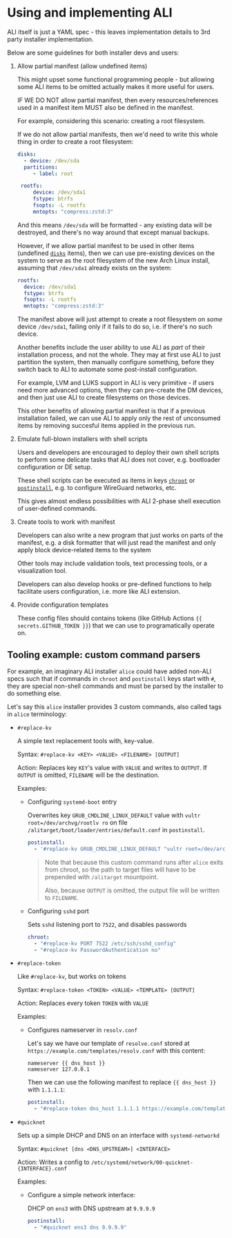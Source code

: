 # Using and implementing ALI

ALI itself is just a YAML spec - this leaves implementation details
to 3rd party installer implementation.

Below are some guidelines for both installer devs and users:

1. Allow partial manifest (allow undefined items)

   This might upset some functional programming people - but allowing
   some ALI items to be omitted actually makes it more useful for users.

   IF WE DO NOT allow partial manifest, then every resources/references
   used in a manifest item MUST also be defined in the manifest.

   For example, considering this scenario: creating a root filesystem.

   If we do not allow partial manifests, then we'd need to write this whole
   thing in order to create a root filesystem:

   ```yaml
   disks:
     - device: /dev/sda
     partitions:
        - label: root

    rootfs:
        device: /dev/sda1
        fstype: btrfs
        fsopts: -L rootfs
        mntopts: "compress:zstd:3"
   ```

   And this means `/dev/sda` will be formatted - any existing data will
   be destroyed, and there's no way around that except manual backups.

   However, if we allow partial manifest to be used in other items (undefined
   [`disks`](./ALI.md#key-disks) items), then we can use pre-existing devices
   on the system to serve as the root filesystem of the new Arch Linux install,
   assuming that `/dev/sda1` already exists on the system:

   ```yaml
   rootfs:
     device: /dev/sda1
     fstype: btrfs
     fsopts: -L rootfs
     mntopts: "compress:zstd:3"
   ```

   The manifest above will just attempt to create a root filesystem on _some_
   device `/dev/sda1`, failing only if it fails to do so, i.e. if there's no such device.

   Another benefits include the user ability to use ALI as _part_ of their installation process,
   and not the whole. They may at first use ALI to just partition the system,
   then manually configure something, before they switch back to ALI to automate some
   post-install configuration.

   For example, LVM and LUKS support in ALI is very primitive -
   if users need more advanced options, then they can pre-create the DM devices,
   and then just use ALI to create filesystems on those devices.

   This other benefits of allowing partial manifest is that if a previous installation failed,
   we can use ALI to apply only the rest of unconsumed items by removing succesful items applied
   in the previous run.

2. Emulate full-blown installers with shell scripts

   Users and developers are encouraged to deploy their own shell scripts to perform
   some delicate tasks that ALI does not cover, e.g. bootloader configuration or DE setup.

   These shell scripts can be executed as items in keys [`chroot`](./ALI.md#key-chroot) or
   [`postinstall`](./ALI.md#key-postinstall), e.g. to configure WireGuard networks, etc.

   This gives almost endless possibilities with ALI 2-phase shell execution of user-defined commands.

3. Create tools to work with manifest

   Developers can also write a new program that just works on parts of the manifest,
   e.g. a disk formatter that will just read the manifest and only apply block device-related
   items to the system

   Other tools may include validation tools, text processing tools, or a visualization tool.

   Developers can also develop hooks or pre-defined functions to help facilitate users
   configuration, i.e. more like ALI extension.

4. Provide configuration templates

   These config files should contains tokens (like GitHub Actions `{{ secrets.GITHUB_TOKEN }}`)
   that we can use to programatically operate on.

## Tooling example: custom command parsers

For example, an imaginary ALI installer `alice` could have added non-ALI specs
such that if commands in `chroot` and `postinstall` keys start with `#`,
they are special non-shell commands and must be parsed by the installer to do
something else.

Let's say this `alice` installer provides 3 custom commands, also called tags
in `alice` terminology:

- `#replace-kv`

  A simple text replacement tools with, key-value.

  Syntax: `#replace-kv <KEY> <VALUE> <FILENAME> [OUTPUT]`

  Action: Replaces key `KEY`'s value with `VALUE` and writes to `OUTPUT`.
  If `OUTPUT` is omitted, `FILENAME` will be the destination.

  Examples:

  - Configuring `systemd-boot` entry

    Overwrites key `GRUB_CMDLINE_LINUX_DEFAULT` value with `vultr root=/dev/archvg/rootlv ro`
    on file `/alitarget/boot/loader/entries/default.conf` in `postinstall`.

    ```yaml
    postinstall:
      - '#replace-kv GRUB_CMDLINE_LINUX_DEFAULT "vultr root=/dev/archvg/rootlv ro" /alitarget/boot/loader/entries/default.conf'
    ```

    > Note that because this custom command runs after `alice` exits from chroot, so
    > the path to target files will have to be prepended with `/alitarget` mountpoint.
    >
    > Also, because `OUTPUT` is omitted, the output file will be written to `FILENAME`.

  - Configuring `sshd` port

    Sets `sshd` listening port to `7522`, and disables passwords

    ```yaml
    chroot:
      - "#replace-kv PORT 7522 /etc/ssh/sshd_config"
      - "#replace-kv PasswordAuthentication no"
    ```

- `#replace-token`

  Like `#replace-kv`, but works on tokens

  Syntax: `#replace-token <TOKEN> <VALUE> <TEMPLATE> [OUTPUT]`

  Action: Replaces every token `TOKEN` with `VALUE`

  Examples:

  - Configures nameserver in `resolv.conf`

    Let's say we have our template of `resolve.conf` stored at
    `https://example.com/templates/resolv.conf` with this content:

    ```
    nameserver {{ dns_host }}
    nameserver 127.0.0.1
    ```

    Then we can use the following manifest to replace `{{ dns_host }}`
    with `1.1.1.1`:

    ```yaml
    postinstall:
      - "#replace-token dns_host 1.1.1.1 https://example.com/templates/resolv.conf /alitarget/etc/resolv.conf"
    ```

- `#quicknet`

  Sets up a simple DHCP and DNS on an interface with `systemd-networkd`

  Syntax: `#quicknet [dns <DNS_UPSTREAM>] <INTERFACE>`

  Action: Writes a config to `/etc/systemd/network/00-quicknet-{INTERFACE}.conf`

  Examples:

  - Configure a simple network interface:

    DHCP on `ens3` with DNS upstream at `9.9.9.9`

    ```yaml
    postinstall:
      - "#quicknet ens3 dns 9.9.9.9"
    ```
